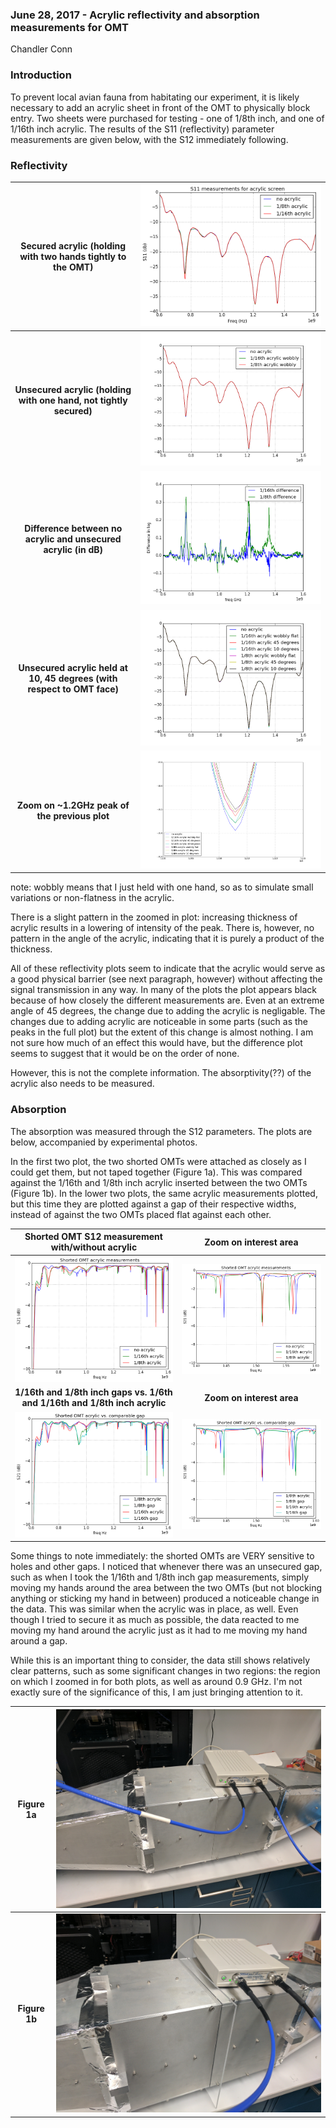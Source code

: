 ### June 28, 2017 - Acrylic reflectivity and absorption measurements for OMT

Chandler Conn

### Introduction

To prevent local avian fauna from habitating our experiment, it is likely necessary to add an acrylic sheet in front of the OMT to physically block entry. Two sheets were purchased for testing - one of 1/8th inch, and one of 1/16th inch acrylic. The results of the S11 (reflectivity) parameter measurements are given below, with the S12 immediately following.

### Reflectivity

| Secured acrylic (holding with two hands tightly to the OMT)| ![alt-text](../20170628_Acrylic/acrylic.png)|
|:----:|:----:|
|**Unsecured acrylic (holding with one hand, not tightly secured)**|![alt-text](../20170628_Acrylic/acrylic_wobble.png)|
|**Difference between no acrylic and unsecured acrylic (in dB)**|![alt-text](../20170628_Acrylic/acrylic_diff.png)|
|**Unsecured acrylic held at 10, 45 degrees (with respect to OMT face)**|![alt-text](../20170628_Acrylic/acrylic_full.png)|
|**Zoom on ~1.2GHz peak of the previous plot**|![alt-text](../20170628_Acrylic/acrylic_full_zoom.png)|

note: wobbly means that I just held with one hand, so as to simulate small variations or non-flatness in the acrylic.

There is a slight pattern in the zoomed in plot: increasing thickness of acrylic results in a lowering of intensity of the peak. There is, however, no pattern in the angle of the acrylic, indicating that it is purely a product of the thickness.

All of these reflectivity plots seem to indicate that the acrylic would serve as a good physical barrier (see next paragraph, however) without affecting the signal transmission in any way. In many of the plots the plot appears black because of how closely the different measurements are. Even at an extreme angle of 45 degrees, the change due to adding the acrylic is negligable. The changes due to adding acrylic are noticeable in some parts (such as the peaks in the full plot) but the extent of this change is almost nothing. I am not sure how much of an effect this would have, but the difference plot seems to suggest that it would be on the order of none.

However, this is not the complete information. The absorptivity(??) of the acrylic also needs to be measured.

### Absorption

The absorption was measured through the S12 parameters. The plots are below, accompanied by experimental photos.

In the first two plot, the two shorted OMTs were attached as closely as I could get them, but not taped together (Figure 1a). This was compared against the 1/16th and 1/8th inch acrylic inserted between the two OMTs (Figure 1b). In the lower two plots, the same acrylic measurements plotted, but this time they are plotted against a gap of their respective widths, instead of against the two OMTs placed flat against each other.

|Shorted OMT S12 measurement with/without acrylic|Zoom on interest area|
|:---:|:---:|
|![alt-text](../20170628_Acrylic/acrylic_flat.png)|![alt-text](../20170628_Acrylic/acrylic_flat_zoom.png)|
|**1/16th and 1/8th inch gaps vs. 1/6th and 1/16th and 1/8th inch acrylic**|**Zoom on interest area**|
|![alt-text](../20170628_Acrylic/acrylic_vs_gaps.png)|![alt-text](../20170628_Acrylic/acrylic_vs_gaps_zoom.png)|

Some things to note immediately: the shorted OMTs are VERY sensitive to holes and other gaps. I noticed that whenever there was an unsecured gap, such as when I took the 1/16th and 1/8th inch gap measurements, simply moving my hands around the area between the two OMTs (but not blocking anything or sticking my hand in between) produced a noticeable change in the data. This was similar when the acrylic was in place, as well. Even though I tried to secure it as much as possible, the data reacted to me moving my hand around the acrylic just as it had to me moving my hand around a gap. 

While this is an important thing to consider, the data still shows relatively clear patterns, such as some significant changes in two regions: the region on which I zoomed in for both plots, as well as around 0.9 GHz. I'm not exactly sure of the significance of this, I am just bringing attention to it.

|Figure 1a|![alt-text](../20170628_Acrylic/IMG_20170630_130926.jpg)|
|:---:|:---:|
|**Figure 1b**|![alt-text](../20170628_Acrylic/IMG_20170630_131147.jpg)|
